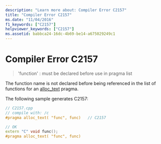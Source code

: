 ```yaml
---
description: "Learn more about: Compiler Error C2157"
title: "Compiler Error C2157"
ms.date: "11/04/2016"
f1_keywords: ["C2157"]
helpviewer_keywords: ["C2157"]
ms.assetid: babbca24-16dc-4b69-be14-a675029249c1
---
```

# Compiler Error C2157

> 'function' : must be declared before use in pragma list

The function name is not declared before being referenced in the list of functions for an [alloc_text](../../preprocessor/alloc-text.md) pragma.

The following sample generates C2157:

```cpp
// C2157.cpp
// compile with: /c
#pragma alloc_text( "func", func)   // C2157

// OK
extern "C" void func();
#pragma alloc_text( "func", func)
```

